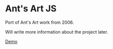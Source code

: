 # Ant's Art JS

Port of Ant's Art work from 2006. 

Will write more information about the project later.

[Demo](https://kndlt.github.io/antsart)